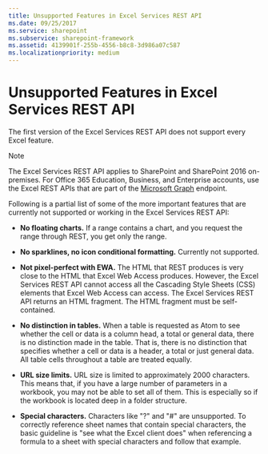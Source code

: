 ```yaml
---
title: Unsupported Features in Excel Services REST API
ms.date: 09/25/2017
ms.service: sharepoint
ms.subservice: sharepoint-framework
ms.assetid: 4139901f-255b-4556-b8c8-3d986a07c587
ms.localizationpriority: medium
---
```



# Unsupported Features in Excel Services REST API

The first version of the Excel Services REST API does not support every Excel feature. 
  
> [!NOTE] 
> The Excel Services REST API applies to SharePoint and SharePoint 2016 on-premises. For Office 365 Education, Business, and Enterprise accounts, use the Excel REST APIs that are part of the  [Microsoft Graph](http://graph.microsoft.io/docs/api-reference/v1.0/resources/excel
) endpoint.
  
    
    


Following is a partial list of some of the more important features that are currently not supported or working in the Excel Services REST API:
  
    
    


- **No floating charts.** If a range contains a chart, and you request the range through REST, you get only the range.
    
  
- **No sparklines, no icon conditional formatting.** Currently not supported.
    
  
- **Not pixel-perfect with EWA.** The HTML that REST produces is very close to the HTML that Excel Web Access produces. However, the Excel Services REST API cannot access all the Cascading Style Sheets (CSS) elements that Excel Web Access can access. The Excel Services REST API returns an HTML fragment. The HTML fragment must be self-contained.
    
  
- **No distinction in tables.** When a table is requested as Atom to see whether the cell or data is a column head, a total or general data, there is no distinction made in the table. That is, there is no distinction that specifies whether a cell or data is a header, a total or just general data. All table cells throughout a table are treated equally.
    
  
- **URL size limits.** URL size is limited to approximately 2000 characters. This means that, if you have a large number of parameters in a workbook, you may not be able to set all of them. This is especially so if the workbook is located deep in a folder structure.
    
  
- **Special characters.** Characters like "?" and "#" are unsupported. To correctly reference sheet names that contain special characters, the basic guideline is "see what the Excel client does" when referencing a formula to a sheet with special characters and follow that example.
    
  

